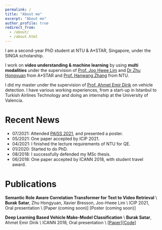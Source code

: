 ```yaml
---
permalink: /
title: "About me"
excerpt: "About me"
author_profile: true
redirect_from: 
  - /about/
  - /about.html
---
```


I am a second-year PhD student at NTU & A*STAR, Singapore, under the SINGA scholarship.

I work on **video understanding & machine learning** by using **multi modalities** under the supervision of [Prof. Joo Hwee Lim](https://scholar.google.com/citations?user=BjEDX4EAAAAJ&hl=en) and [Dr Zhu Hongyuan](https://hongyuanzhu.github.io/) from A*STAR and [Prof. Hanwang Zhang](https://personal.ntu.edu.sg/hanwangzhang) from NTU.

I did my master under the supervision of [Prof. Ahmet Emir Dirik](https://scholar.google.com/citations?user=cfgcBIEAAAAJ&hl=tr) on vehicle detection. I have various working experiences, from a start-up in Istanbul to Turkish Airlines Technology and doing an internship at the University of Valencia.

Recent News
======
* 07/2021: Attended [PAISS 2021](https://project.inria.fr/paiss/), and presented a poster.
* 05/2021: One paper accepted by ICIP 2021.
* 04/2021: I finished the lecture requirements of NTU for QE.
* 01/2020: Started to do PhD.
* 08/2018: I successfully defended my MSc thesis. 
* 06/2018: One paper accepted by ICANN 2018, with student travel award.


Publications
======

**Semantic Role Aware Correlation Transformer for Text to Video Retrieval** \\
**Burak Satar**, Zhu Hongyuan, Xavier Bresson, Joo-Hwee Lim \\
ICIP 2021, Oral presentation \\
[Paper (coming soon)] [Poster (coming soon)]

**Deep Learning Based Vehicle Make-Model Classification** \\
**Burak Satar**, Ahmet Emir Dirik \\
ICANN 2018, Oral presentation \\
[[Paper](https://arxiv.org/abs/1809.00953)][[Code](https://github.com/buraksatar/car-detection-model-prediction)]